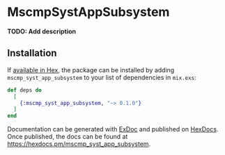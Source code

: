 # MscmpSystAppSubsystem

**TODO: Add description**

## Installation

If [available in Hex](https://hex.pm/docs/publish), the package can be installed
by adding `mscmp_syst_app_subsystem` to your list of dependencies in `mix.exs`:

```elixir
def deps do
  [
    {:mscmp_syst_app_subsystem, "~> 0.1.0"}
  ]
end
```

Documentation can be generated with [ExDoc](https://github.com/elixir-lang/ex_doc)
and published on [HexDocs](https://hexdocs.pm). Once published, the docs can
be found at <https://hexdocs.pm/mscmp_syst_app_subsystem>.


